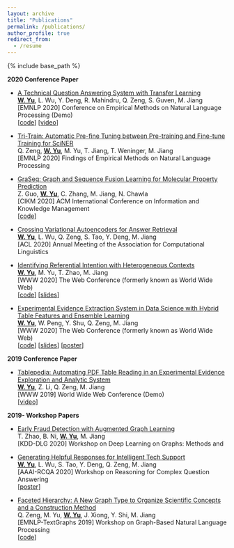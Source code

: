 ```yaml
---
layout: archive
title: "Publications"
permalink: /publications/
author_profile: true
redirect_from:
  - /resume
---
```


{% include base_path %}

**2020 Conference Paper**

* [A Technical Question Answering System with Transfer Learning]() <br>
  <u>**W. Yu**</u>, L. Wu, Y. Deng, R. Mahindru, Q. Zeng, S. Guven, M. Jiang <br>
  [EMNLP 2020] Conference on Empirical Methods on Natural Language Processing  (Demo) <br>
  \[[code]()\] \[[video]()\]

* [Tri-Train: Automatic Pre-fine Tuning between Pre-training and Fine-tune Training for SciNER]() <br>
  Q. Zeng, <u>**W. Yu**</u>, M. Yu, T. Jiang, T. Weninger, M. Jiang <br>
  [EMNLP 2020] Findings of Empirical Methods on Natural Language Processing

* [GraSeq: Graph and Sequence Fusion Learning for Molecular Property Prediction](http://www.meng-jiang.com/pubs/graseq-cikm20/graseq-cikm20-paper.pdf) <br>
  Z. Guo, <u>**W. Yu**</u>, C. Zhang, M. Jiang, N. Chawla <br>
  [CIKM 2020] ACM International Conference on Information and Knowledge Management <br>
  \[[code](https://github.com/zhichunguo/GraSeq)\]

* [Crossing Variational Autoencoders for Answer Retrieval](https://arxiv.org/pdf/2005.02557.pdf) <br>
  <u>**W. Yu**</u>, L. Wu, Q. Zeng, S. Tao, Y. Deng, M. Jiang <br>
  [ACL 2020] Annual Meeting of the Association for Computational Linguistics

* [Identifying Referential Intention with Heterogeneous Contexts](/papers/C3_WWW_2020.pdf) <br>
  <u>**W. Yu**</u>, M. Yu, T. Zhao, M. Jiang <br>
  [WWW 2020] The Web Conference (formerly known as World Wide Web) <br>
  \[[code](https://github.com/dmsquare/ReferInt)\] \[[slides](/slides/C3_WWW_2020.pdf)\]

* [Experimental Evidence Extraction System in Data Science with Hybrid Table Features and Ensemble Learning](/papers/C2_WWW_2020.pdf) <br>
  <u>**W. Yu**</u>, W. Peng, Y. Shu, Q. Zeng, M. Jiang <br>
  [WWW 2020] The Web Conference (formerly known as World Wide Web) <br>
  \[[code](https://github.com/dmsquare/Tablepedia)\] \[[slides](/slides/C2_WWW_2020_slides.pdf)\] \[[poster](/poster/C2_WWW_2020_poster.pdf)\]

**2019 Conference Paper**

* [Tablepedia: Automating PDF Table Reading in an Experimental Evidence Exploration and Analytic System](/papers/C1_WWW_2019.pdf) <br>
  <u>**W. Yu**</u>, Z. Li, Q. Zeng, M. Jiang <br>
  [WWW 2019] World Wide Web Conference (Demo) <br>
  \[[video](https://vimeo.com/310162310)\]

**2019- Workshop Papers**

* [Early Fraud Detection with Augmented Graph Learning](https://tzhao.io/files/papers/DLG20_EarlyFraud.pdf) <br>
  T. Zhao, B. Ni, <u>**W. Yu**</u>, M. Jiang <br>
  [KDD-DLG 2020] Workshop on Deep Learning on Graphs: Methods and

* [Generating Helpful Responses for Intelligent Tech Support](/papers/W2_RCQA_2020.pdf) <br>
  <u>**W. Yu**</u>, L. Wu, S. Tao, Y. Deng, Q. Zeng, M. Jiang <br>
  [AAAI-RCQA 2020] Workshop on Reasoning for Complex Question Answering <br>
  \[[poster](/poster/W2_RCQA_2020_poster.pdf)\]

* [Faceted Hierarchy: A New Graph Type to Organize Scientific Concepts and a Construction Method]() <br>
  Q. Zeng, M. Yu, <u>**W. Yu**</u>, J. Xiong, Y. Shi, M. Jiang <br>
  [EMNLP-TextGraphs 2019] Workshop on Graph-Based Natural Language Processing <br>
  \[[code](https://github.com/QingkaiZeng/HiGrowth)\]


